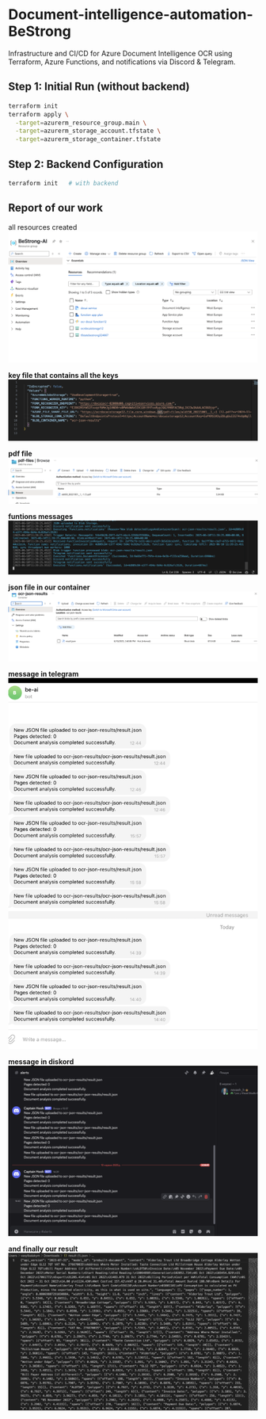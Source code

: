 # Document-intelligence-automation-BeStrong
Infrastructure and CI/CD for Azure Document Intelligence OCR using Terraform, Azure Functions, and notifications via Discord &amp; Telegram.

## Step 1: Initial Run (without backend)

```bash
terraform init
terraform apply \
  -target=azurerm_resource_group.main \
  -target=azurerm_storage_account.tfstate \
  -target=azurerm_storage_container.tfstate
```

## Step 2: Backend Configuration

```bash
terraform init   # with backend
```

## Report of our work

all resources created
![Моє фото](images/hz.png)

 **key file that contains all the keys**
![Моє фото](images/key.png)

 **pdf file**
![Моє фото](images/pdd.png)


 **funtions messages**
![Моє фото](images/work.png)

 **json file in our container**
![Моє фото](images/resul.png)

**message in telegram**
![Моє фото](images/tg.png)

**message in diskord**
![Моє фото](images/ds.png)

**and finally our result**
![Моє фото](images/result.png)









